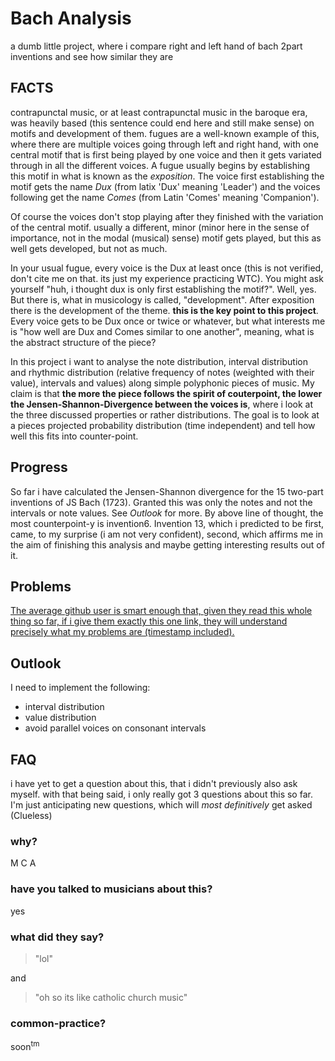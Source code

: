# Bach Analysis
a dumb little project, where i compare right and left hand of bach 2part inventions and see how similar they are

## FACTS

contrapunctal music, or at least contrapunctal music in the baroque era, was heavily based (this sentence could end here and still make sense) on
motifs and development of them. fugues are a well-known example of this, where there are multiple voices going through left and right hand, with one
central motif that is first being played by one voice and then it gets variated through in all the different voices.
A fugue usually begins by establishing this motif in what is known as the *exposition*.
The voice first establishing the motif gets the name *Dux* (from latix 'Dux' meaning 'Leader')
and the voices following get the name *Comes* (from Latin 'Comes' meaning 'Companion').

Of course the voices don't stop playing after they finished with the variation of the central motif. usually a different, minor
(minor here in the sense of importance, not in the modal (musical) sense) motif gets played, but this as well gets developed, but not as much.

In your usual fugue, every voice is the Dux at least once (this is not verified, don't cite me on that. its just my experience practicing WTC).
You might ask yourself "huh, i thought dux is only first establishing the motif?". Well, yes. But there is, what in musicology is called, "development".
After exposition there is the development of the theme. **this is the key point to this project**. Every voice gets to be Dux once or twice or whatever,
but what interests me is "how well are Dux and Comes similar to one another", meaning, what is the abstract structure of the piece?

In this project i want to analyse the note distribution, interval distribution and rhythmic distribution
(relative frequency of notes (weighted with their value), intervals and values) along simple polyphonic pieces of music.
My claim is that **the more the piece follows the spirit of couterpoint, the lower the Jensen-Shannon-Divergence between the voices is**,
where i look at the three discussed properties or rather distributions. The goal is to look at a pieces projected probability distribution
(time independent) and tell how well this fits into counter-point.

## Progress

So far i have calculated the Jensen-Shannon divergence for the 15 two-part inventions of JS Bach (1723).
Granted this was only the notes and not the intervals or note values. See *Outlook* for more.
By above line of thought, the most counterpoint-y is invention6. Invention 13, which i predicted to be first,
came, to my surprise (i am not very confident), second, which affirms me in the aim of finishing this analysis and maybe getting interesting results
out of it.

## Problems

[The average github user is smart enough that, given they read this whole thing so far,
if i give them exactly this one link, they will understand precisely
what my problems are (timestamp included).](https://youtu.be/FpriHgUyEM0?t=172)

## Outlook

I need to implement the following:

- interval distribution
- value distribution
- avoid parallel voices on consonant intervals

## FAQ
i have yet to get a question about this, that i didn't previously also ask myself.
with that being said, i only really got 3 questions about this so far.
I'm just anticipating new questions, which will *most definitively* get asked (Clueless)

### why?
M C A

### have you talked to musicians about this?
yes

### what did they say?
> "lol"

and

> "oh so its like catholic church music"

### common-practice?
soon<sup>tm</sup>
